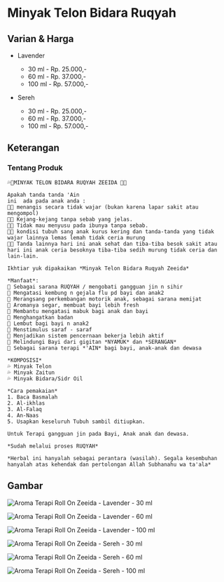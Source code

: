 # Minyak Telon Bidara Ruqyah

## Varian & Harga

- Lavender  
    - 30 ml - Rp. 25.000,-
    - 60 ml - Rp. 37.000,-
    - 100 ml - Rp. 57.000,-

- Sereh  
    - 30 ml - Rp. 25.000,-
    - 60 ml - Rp. 37.000,-
    - 100 ml - Rp. 57.000,-

## Keterangan

### Tentang Produk

```
💦🌿MINYAK TELON BIDARA RUQYAH ZEEIDA 🌿💦

Apakah tanda tanda 'Ain
ini  ada pada anak anda :
👶🏻 menangis secara tidak wajar (bukan karena lapar sakit atau mengompol)
👶🏻 Kejang-kejang tanpa sebab yang jelas.
👶🏻 Tidak mau menyusu pada ibunya tanpa sebab.
👶🏻 kondisi tubuh sang anak kurus kering dan tanda-tanda yang tidak wajar lainnya lemas lemah tidak ceria murung
👶🏻 Tanda lainnya hari ini anak sehat dan tiba-tiba besok sakit atau hari ini anak ceria besoknya tiba-tiba sedih murung tidak ceria dan lain-lain.

Ikhtiar yuk dipakaikan *Minyak Telon Bidara Ruqyah Zeeida*

*Manfaat*:
🌻 Sebagai sarana RUQYAH / mengobati gangguan jin n sihir
🌻 Mengatasi kembung n gejala flu pd bayi dan anak2
🌻 Merangsang perkembangan motorik anak, sebagai sarana memijat
🌻 Aromanya segar, membuat bayi lebih fresh
🌻 Membantu mengatasi mabuk bagi anak dan bayi
🌻 Menghangatkan badan
🌻 Lembut bagi bayi n anak2 
🌻 Menstimulus saraf - saraf
🌻 Menjadikan sistem pencernaan bekerja lebih aktif
🌻 Melindungi Bayi dari gigitan *NYAMUK* dan *SERANGAN*
🌻 Sebagai sarana terapi *'AIN* bagi bayi, anak-anak dan dewasa

*KOMPOSISI*
💦 Minyak Telon
💦 Minyak Zaitun
💦 Minyak Bidara/Sidr Oil

*Cara pemakaian*
1. Baca Basmalah
2. Al-ikhlas
3. Al-Falaq
4. An-Naas
5. Usapkan keseluruh Tubuh sambil ditiupkan. 

Untuk Terapi gangguan jin pada Bayi, Anak anak dan dewasa.

*Sudah melalui proses RUQYAH*

*Herbal ini hanyalah sebagai perantara (wasilah). Segala kesembuhan hanyalah atas kehendak dan pertolongan Allah Subhanahu wa ta'ala*
```

## Gambar

![Aroma Terapi Roll On Zeeida - Lavender - 30 ml](img/zeeida-minyak-telon-lavender-30ml.jpeg)

![Aroma Terapi Roll On Zeeida - Lavender - 60 ml](img/zeeida-minyak-telon-lavender-60ml.jpeg)

![Aroma Terapi Roll On Zeeida - Lavender - 100 ml](img/zeeida-minyak-telon-lavender-100ml.jpeg)

![Aroma Terapi Roll On Zeeida - Sereh - 30 ml](img/zeeida-minyak-telon-sereh-30ml.jpeg)

![Aroma Terapi Roll On Zeeida - Sereh - 60 ml](img/zeeida-minyak-telon-sereh-60ml.jpeg)

![Aroma Terapi Roll On Zeeida - Sereh - 100 ml](img/zeeida-minyak-telon-sereh-100ml.jpeg)